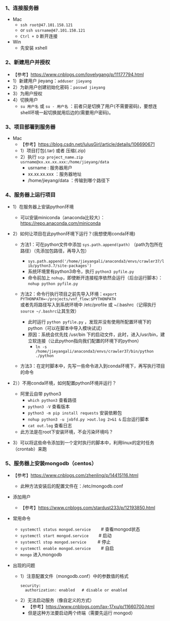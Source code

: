 ### 1、连接服务器
- Mac
  - `ssh root@47.101.158.121`
  - or `ssh usrname@47.101.158.121`
  - `Ctrl + D` 断开连接
- Win
  - 先安装 xshell

### 2、新建用户并授权
- 【参考】https://www.cnblogs.com/lovelygang/p/11177794.html
- 1）新建用户 jieyang：`adduser jieyang`
- 2）为新用户创建初始化密码：`passwd jieyang`
- 3）为用户授权
- 4）切换用户
    - `su 用户名` 或 `su - 用户名` ：前者只是切换了用户(不需要密码)，要想连shell环境一起切换就用后边的(需要用户密码)。
  
### 3、项目部署到服务器
- Mac
  - 【参考】https://blog.csdn.net/lulusGirl/article/details/106690671
  - 1）项目打包(.tar) 或者 压缩(.zip)
  - 2）执行 `scp project_name.zip usrname@xx.xx.xx.xxx:/home/jieyang/data`
      - usrname : 服务器用户
      - xx.xx.xx.xxx ：服务器地址
      - /home/jieyang/data ：传输到哪个路径下

### 4、服务器上运行项目
- 1）在服务器上安装python环境
    - 可以安装miniconda（anaconda比较大）：https://repo.anaconda.com/miniconda
- 2）如何让项目在此python环境下运行？(我想使用conda环境)
    - 方法1：可在python文件中添加 `sys.path.append(path)` （path为包所在路径）（先添加包路径，再导入包）
        - `sys.path.append('/home/jieyangali/anaconda3/envs/crawler37/lib/python3.7/site-packages')`
        - 系统环境里有python3命令，执行 `python3 pyfile.py`
        - 命令前加上 `nohup`，即使断开连接程序依然会运行（后台运行脚本）： `nohup python pyfile.py`
      
    - 方法2：命令行执行项目之前先导入环境：`export PYTHONPATH=~/projects/vnf_flow:$PYTHONPATH`  
            或者先将路径写入到系统环境中 /etc/profile 或 ~/.bashrc（记得执行`source ~/.bashrc`让其生效）
        - 此时运行 `python pyfile.py` ，发现并没有使用所配置环境下的python（可以在脚本中导入模块试试）
        - 原因：系统会优先找 /usr/bin 下的启动文件，此时，进入/usr/bin，建立软连接（让此python指向我们配置的环境下的python）
            - `ln -s /home/jieyangali/anaconda3/envs/crawler37/bin/python ./python`
    
    - 方法3：在定时脚本中，先写一些命令进入到conda环境下，再写执行项目的命令

- 2））不用conda环境，如何配置python环境并运行？
    - 阿里云自带 python3
        - `which python3` 查看路径
        - `python3 -V` 查看版本
        - `python3 -m pip install requests` 安装依赖包
        - `nohup python3 -u jxbfd.py >out.log 2>&1 &` 后台运行脚本
        -  `cat out.log` 查看日志
    - 此方法是在root下安装环境，不会污染环境吗？
    
- 3）可以将这些命令添加到一个定时执行的脚本中，利用linux的定时任务（crontab）来跑


### 5、服务器上安装mongodb（centos）
- 【参考】https://www.cnblogs.com/zhenling/p/14415116.html
    - 此种方法安装后的配置文件在：/etc/mongodb.conf
- 添加用户
    - 【参考】https://www.cnblogs.com/stardust233/p/12193850.html

- 常用命令
    - `systemctl status mongod.service`　　 # 查看mongod状态
    - `systemctl start mongod.service`　　  # 启动
    - `systemctl stop mongod.service` 　　  # 停止
    - `systemctl enable mongod.service` 　　# 自启
    - `mongo`   进入mongodb

- 出现的问题
    - 1）注意配置文件（mongodb.conf）中的参数值的格式
        ```commandline
        security:
          authorization: enabled   # disable or enabled
        ```
    - 2）无法启动服务（像自定义的方式）
        - 【参考】https://www.cnblogs.com/lax-17xu/p/11660700.html
        - 但是这种方法要启动两个终端（需要先运行 mongod）